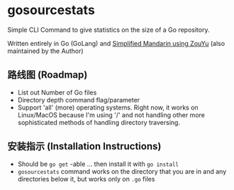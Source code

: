 # gosourcestats
Simple CLI Command to give statistics on the size of a Go repository.  

Written entirely in Go (GoLang) and [Simplified Mandarin using ZouYu](https://github.com/steele232/zouyu) (also maintained by the Author)

## 路线图 (Roadmap)
- List out Number of Go files
- Directory depth command flag/parameter
- Support 'all' (more) operating systems. Right now, it works on Linux/MacOS because I'm using '/' and not handling other more sophisticated methods of handling directory traversing. 

## 安装指示 (Installation Instructions)
- Should be ```go get``` -able ... then install it with ```go install```
- ```gosourcestats``` command works on the directory that you are in and any directories below it, but works only on ```.go``` files
